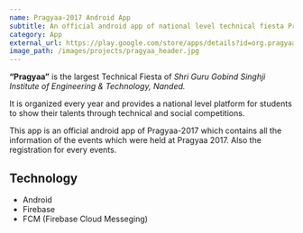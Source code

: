 ```yaml
---
name: Pragyaa-2017 Android App
subtitle: An official android app of national level technical fiesta Pragyaa-2017
category: App
external_url: https://play.google.com/store/apps/details?id=org.pragyaa.pragyaa2017
image_path: /images/projects/pragyaa_header.jpg
---
```


**“Pragyaa”** is the largest Technical Fiesta of *Shri Guru Gobind Singhji Institute of Engineering & Technology, Nanded.*

It is organized every year and provides a national level platform for 
students to show their talents through technical and social competitions.

This app is an official android app of Pragyaa-2017 which contains all the information of the events which were held at Pragyaa 2017. Also the registration for every events.

## Technology
- Android
- Firebase
- FCM (Firebase Cloud Messeging)
